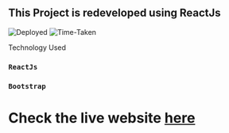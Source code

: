 ## This Project is redeveloped using ReactJs 


![Deployed](https://img.shields.io/badge/Deployed-Yes-green)
![Time-Taken](https://img.shields.io/badge/Time--Taken-2.5hrs-brightgreen)

Technology Used

### `ReactJs` 
### `Bootstrap`   

# Check the live website [here](https://tictactoe-reactjs-js.netlify.app/ "Tic-Tac-Toe")